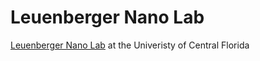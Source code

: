 # Leuenberger Nano Lab

[Leuenberger Nano Lab](https://nanoscience.ucf.edu/leuenberger/) at the Univeristy of Central Florida
